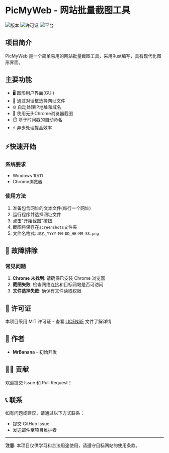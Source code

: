 # PicMyWeb - 网站批量截图工具

![版本](https://img.shields.io/badge/版本-0.2.0-blue.svg)
![许可证](https://img.shields.io/badge/许可证-MIT-green.svg)
![平台](https://img.shields.io/badge/平台-Windows-blue.svg)

## 项目简介

PicMyWeb 是一个简单易用的网站批量截图工具，采用Rust编写，具有现代化图形界面。

## 主要功能

- 🖥️ 图形用户界面(GUI)
- 📁 通过对话框选择网址文件
- 🌐 自动处理IP地址和域名
- 📸 使用无头Chrome浏览器截图
- ⏱️ 基于时间戳的自动命名
- ⚡ 异步处理提高效率

## ⚡快速开始

### 系统要求
- Windows 10/11
- Chrome浏览器

### 使用方法

1. 准备包含网址的文本文件(每行一个网址)
2. 运行程序并选择网址文件
3. 点击"开始截图"按钮
4. 截图将保存在`screenshots`文件夹
5. 文件名格式: `域名_YYYY-MM-DD_HH-MM-SS.png`

## 🐛 故障排除

### 常见问题
1. **Chrome 未找到**: 请确保已安装 Chrome 浏览器
2. **截图失败**: 检查网络连接和目标网站是否可访问
3. **文件选择失败**: 确保有文件读取权限

## 📄 许可证

本项目采用 MIT 许可证 - 查看 [LICENSE](LICENSE) 文件了解详情

## 👥 作者

- **MrBanana** - 初始开发

## 🙋‍♂️ 贡献

欢迎提交 Issue 和 Pull Request！

## 📞 联系

如有问题或建议，请通过以下方式联系：
- 提交 GitHub Issue
- 发送邮件至项目维护者

---

**注意**: 本项目仅供学习和合法用途使用，请遵守目标网站的使用条款。
